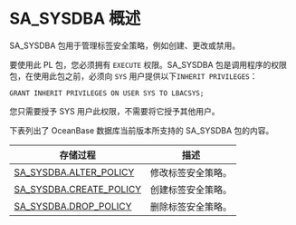 SA_SYSDBA 概述 
=================================

SA_SYSDBA 包用于管理标签安全策略，例如创建、更改或禁用。

要使用此 PL 包，您必须拥有 `EXECUTE` 权限。SA_SYSDBA 包是调用程序的权限包，在使用此包之前，必须向 `SYS` 用户提供以下`INHERIT PRIVILEGES`：



```unknow
GRANT INHERIT PRIVILEGES ON USER SYS TO LBACSYS;
```



您只需要授予 SYS 用户此权限，不需要将它授予其他用户。

下表列出了 OceanBase 数据库当前版本所支持的 SA_SYSDBA 包的内容。


|                                  存储过程                                  |  **描述**   |
|------------------------------------------------------------------------|-----------|
| [SA_SYSDBA.ALTER_POLICY](../2.sa_sysdba-policy-management-package/2.sa_sysdba-alter_policy.md)  | 修改标签安全策略。 |
| [SA_SYSDBA.CREATE_POLICY](../2.sa_sysdba-policy-management-package/3.sa_sysdba-create_policy.md) | 创建标签安全策略。 |
| [SA_SYSDBA.DROP_POLICY](../2.sa_sysdba-policy-management-package/4.sa_sysdba-drop_policy.md)   | 删除标签安全策略。 |



